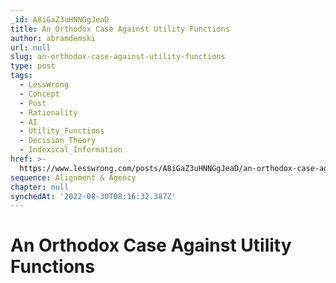 ```yaml
---
_id: A8iGaZ3uHNNGgJeaD
title: An Orthodox Case Against Utility Functions
author: abramdemski
url: null
slug: an-orthodox-case-against-utility-functions
type: post
tags:
  - LessWrong
  - Concept
  - Post
  - Rationality
  - AI
  - Utility_Functions
  - Decision_Theory
  - Indexical_Information
href: >-
  https://www.lesswrong.com/posts/A8iGaZ3uHNNGgJeaD/an-orthodox-case-against-utility-functions
sequence: Alignment & Agency
chapter: null
synchedAt: '2022-08-30T08:16:32.387Z'
---
```

# An Orthodox Case Against Utility Functions

